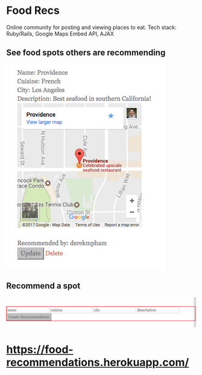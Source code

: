 # Food Recs

Online community for posting and viewing places to eat. Tech stack: Ruby/Rails, Google Maps Embed API, AJAX

## See food spots others are recommending

![alt tag](https://github.com/derekmpham/food-recommendations/blob/master/view-rec.png)


## Recommend a spot

![alt tag](https://github.com/derekmpham/food-recommendations/blob/master/create-rec.png)


# https://food-recommendations.herokuapp.com/

